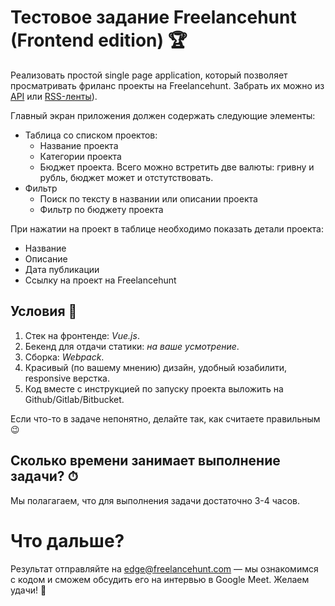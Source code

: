 # Тестовое задание Freelancehunt (Frontend edition) 🏆

Реализовать простой single page application, который позволяет просматривать фриланс проекты на Freelancehunt. Забрать их можно из [API](https://apidocs.freelancehunt.com/?version=latest) или [RSS-ленты](https://freelancehunt.com/projects.rss)).

Главный экран приложения должен содержать следующие элементы:

* Таблица со списком проектов:
    * Название проекта
    * Категории проекта
    * Бюджет проекта. Всего можно встретить две валюты: гривну и рубль, бюджет может и отстутствовать.
* Фильтр 
    * Поиск по тексту в названии или описании проекта
    * Фильтр по бюджету проекта 

При нажатии на проект в таблице необходимо показать детали проекта:

* Название 
* Описание 
* Дата публикации
* Ссылку на проект на Freelancehunt 

## Условия 📙

1. Стек на фронтенде: *Vue.js*.
2. Бекенд для отдачи статики: *на ваше усмотрение*.
3. Сборка: *Webpack*.
4. Красивый (по вашему мнению) дизайн, удобный юзабилити, responsive верстка.
5. Код вместе с инструкцией по запуску проекта выложить на Github/Gitlab/Bitbucket.

Если что-то в задаче непонятно, делайте так, как считаете правильным 😉

## Сколько времени занимает выполнение задачи? ⏱

Мы полагагаем, что для выполнения задачи достаточно 3-4 часов.

# Что дальше?
Результат отправляйте на edge@freelancehunt.com — мы ознакомимся с кодом и сможем обсудить его на интервью в Google Meet. Желаем удачи! 🤞
